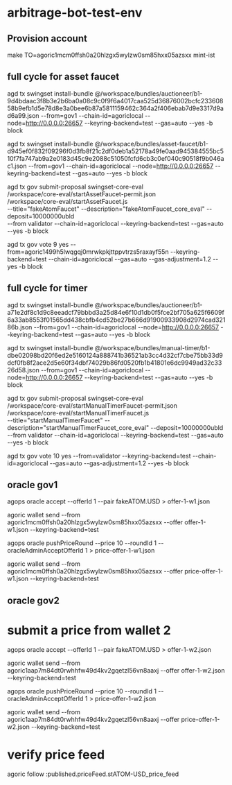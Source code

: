 # arbitrage-bot-test-env

## Provision account

make TO=agoric1mcm0ffsh0a20hlzgx5wylzw0sm85hxx05azsxx mint-ist

## full cycle for asset faucet

agd tx swingset install-bundle @/workspace/bundles/auctioneer/b1-9d4bdaac3f8b3e2b6ba0a08c9c0f9f6a4017caa525d36876002bcfc23360858b9efb1d5e78d8e3a0bee6b87a5811159462c364a2f406ebab7d9e3317d9ad6a99.json --from=gov1 --chain-id=agoriclocal --node=http://0.0.0.0:26657 --keyring-backend=test --gas=auto --yes -b block

agd tx swingset install-bundle @/workspace/bundles/asset-faucet/b1-d945ef0f832f09296f0d3fb8f21c2df0deb1a52178a49fe0aad945384555bc510f7fa747ab9a2e0183d45c9e2088c51050fcfd6cb3c0ef040c90518f9b046ac1.json --from=gov1 --chain-id=agoriclocal --node=http://0.0.0.0:26657 --keyring-backend=test --gas=auto --yes -b block

agd tx gov submit-proposal swingset-core-eval \
 /workspace/core-eval/startAssetFaucet-permit.json \
 /workspace/core-eval/startAssetFaucet.js \
--title="fakeAtomFaucet" --description="fakeAtomFaucet_core_eval" --deposit=10000000ubld \
 --from validator --chain-id=agoriclocal --keyring-backend=test --gas=auto --yes -b block

agd tx gov vote 9 yes --from=agoric1499h5lwqgqj0mrwkpkjttppvtrzs5raxayf55n --keyring-backend=test --chain-id=agoriclocal --gas=auto --gas-adjustment=1.2 --yes -b block

## full cycle for timer

agd tx swingset install-bundle @/workspace/bundles/auctioneer/b1-a71e2df8c1d9c8eeadcf79bbbd3a25d84e6f10d1db0f5fce2bf705a625f6609f6a33ab8553f01565dd438cbfb4cd52be27b666d91900933908d2974cad32186b.json --from=gov1 --chain-id=agoriclocal --node=http://0.0.0.0:26657 --keyring-backend=test --gas=auto --yes -b block

agd tx swingset install-bundle @/workspace/bundles/manual-timer/b1-dbe02098bd20f6ed2e5160124a888741b36521ab3cc4d32cf7cbe75bb33d9dcf0fb8f2ace2d5e60f34dbf74029b86fd0520fb1b41801e6dc9949ad32c3326d58.json --from=gov1 --chain-id=agoriclocal --node=http://0.0.0.0:26657 --keyring-backend=test --gas=auto --yes -b block

agd tx gov submit-proposal swingset-core-eval \
 /workspace/core-eval/startManualTimerFaucet-permit.json \
 /workspace/core-eval/startManualTimerFaucet.js \
--title="startManualTimerFaucet" --description="startManualTimerFaucet_core_eval" --deposit=10000000ubld \
 --from validator --chain-id=agoriclocal --keyring-backend=test --gas=auto --yes -b block

agd tx gov vote 10 yes --from=validator --keyring-backend=test --chain-id=agoriclocal --gas=auto --gas-adjustment=1.2 --yes -b block

## oracle gov1

agops oracle accept --offerId 1 --pair fakeATOM.USD > offer-1-w1.json

agoric wallet send --from agoric1mcm0ffsh0a20hlzgx5wylzw0sm85hxx05azsxx --offer offer-1-w1.json --keyring-backend=test

agops oracle pushPriceRound --price 10 --roundId 1 --oracleAdminAcceptOfferId 1 > price-offer-1-w1.json

agoric wallet send --from agoric1mcm0ffsh0a20hlzgx5wylzw0sm85hxx05azsxx --offer price-offer-1-w1.json --keyring-backend=test

## oracle gov2

# submit a price from wallet 2

agops oracle accept --offerId 1 --pair fakeATOM.USD > offer-1-w2.json

agoric wallet send --from agoric1aap7m84dt0rwhhfw49d4kv2gqetzl56vn8aaxj --offer offer-1-w2.json --keyring-backend=test

agops oracle pushPriceRound --price 10 --roundId 1 --oracleAdminAcceptOfferId 1 > price-offer-1-w2.json

agoric wallet send --from agoric1aap7m84dt0rwhhfw49d4kv2gqetzl56vn8aaxj --offer price-offer-1-w2.json --keyring-backend=test

# verify price feed

agoric follow :published.priceFeed.stATOM-USD_price_feed
